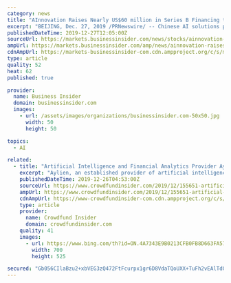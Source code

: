 ```yaml
---
category: news
title: "AInnovation Raises Nearly US$60 million in Series B Financing to Deepen AI Application in Industries"
excerpt: "BEIJING, Dec. 27, 2019 /PRNewswire/ -- Chinese AI solutions provider AInnovation recently announced the closing of Series B financing round of nearly 400 million yuan (approx. US$60 million), led by China Renaissance's Huaxing Growth Capital Fund, with participation from investors including CICC ALPHA, SAIF Partners and CreditEase. China ..."
publishedDateTime: 2019-12-27T12:05:00Z
sourceUrl: https://markets.businessinsider.com/news/stocks/ainnovation-raises-nearly-us-60-million-in-series-b-financing-to-deepen-ai-application-in-industries-1028786089
ampUrl: https://markets.businessinsider.com/amp/news/ainnovation-raises-nearly-us-60-million-in-series-b-financing-to-deepen-ai-application-in-industries-1028786089
cdnAmpUrl: https://markets-businessinsider-com.cdn.ampproject.org/c/s/markets.businessinsider.com/amp/news/ainnovation-raises-nearly-us-60-million-in-series-b-financing-to-deepen-ai-application-in-industries-1028786089
type: article
quality: 52
heat: 62
published: true

provider:
  name: Business Insider
  domain: businessinsider.com
  images:
    - url: /assets/images/organizations/businessinsider.com-50x50.jpg
      width: 50
      height: 50

topics:
  - AI

related:
  - title: "Artificial Intelligence and Financial Analytics Provider Aylien Secures $5.5 Million via Series A Round"
    excerpt: "Aylien, an established provider of artificial intelligence (AI)-enhanced risk intelligence and financial analytics tools, revealed on December 23 that it secured €5 million (appr. $5.5 million) in funding via a Series A round. Aylien’s investment round was led by Finch Capital. Existing investors that also took part in the round include ..."
    publishedDateTime: 2019-12-26T04:53:00Z
    sourceUrl: https://www.crowdfundinsider.com/2019/12/155651-artificial-intelligence-and-financial-analytics-provider-aylien-secures-5-5-million-via-series-a-round/
    ampUrl: https://www.crowdfundinsider.com/2019/12/155651-artificial-intelligence-and-financial-analytics-provider-aylien-secures-5-5-million-via-series-a-round/amp/
    cdnAmpUrl: https://www-crowdfundinsider-com.cdn.ampproject.org/c/s/www.crowdfundinsider.com/2019/12/155651-artificial-intelligence-and-financial-analytics-provider-aylien-secures-5-5-million-via-series-a-round/amp/
    type: article
    provider:
      name: Crowdfund Insider
      domain: crowdfundinsider.com
    quality: 41
    images:
      - url: https://www.bing.com/th?id=ON.4A7343E9B0213CFB0FB8D663FA57DD46
        width: 700
        height: 525

secured: "Gb056CIlaBzu2+xbVEG3zQ472FtFcurpx1gr6D8VdaTQoUXX+TuFh2vEAlTd0ZyHj7N4RRq+zyFpmv/V3KYnXdUZrN5M6JiqN9V0SGwk7C7E1Z6QnoBSQg5upLtSsupC/rKb84+QD3lmVEb6xJucPxfz6s3FpWsCqbEI9fqrCMG66h+JuVj1Kln2NcdPRIEPGv0eIhIdluWIaeOacfgFsdJDkvW6ZOrfqA4VD42a8vNu7tZ593yjb+WA/VjOBFO2wL4aoI3PWNgndHcC2JiFaw==;x7sdzaF5qQCAIrw1qMqVwg=="
---
```


